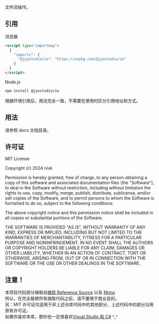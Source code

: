 文件流操作。

## 引用

浏览器

```HTML
<script type="importmap">
  {
    "imports": {
      "@jyostudio/io": "https://unpkg.com/@jyostudio/io"
    }
  }
</script>
```

Node.js

```bash
npm install @jyostudio/io
```

根据环境引用后，用法完全一致，不需要在使用时区分引用地址和方式。

## 用法

请参照 docs 文档目录。

## 许可证

MIT License

Copyright (c) 2024 nivk

Permission is hereby granted, free of charge, to any person obtaining a copy
of this software and associated documentation files (the "Software"), to deal
in the Software without restriction, including without limitation the rights
to use, copy, modify, merge, publish, distribute, sublicense, and/or sell
copies of the Software, and to permit persons to whom the Software is
furnished to do so, subject to the following conditions:

The above copyright notice and this permission notice shall be included in all
copies or substantial portions of the Software.

THE SOFTWARE IS PROVIDED "AS IS", WITHOUT WARRANTY OF ANY KIND, EXPRESS OR
IMPLIED, INCLUDING BUT NOT LIMITED TO THE WARRANTIES OF MERCHANTABILITY,
FITNESS FOR A PARTICULAR PURPOSE AND NONINFRINGEMENT. IN NO EVENT SHALL THE
AUTHORS OR COPYRIGHT HOLDERS BE LIABLE FOR ANY CLAIM, DAMAGES OR OTHER
LIABILITY, WHETHER IN AN ACTION OF CONTRACT, TORT OR OTHERWISE, ARISING FROM,
OUT OF OR IN CONNECTION WITH THE SOFTWARE OR THE USE OR OTHER DEALINGS IN THE
SOFTWARE.

## 注意！

本项目代码部分摘取自[微软 Reference Source](https://referencesource.microsoft.com/) 以及 [Mono](https://github.com/mono/mono)  
所以，在完全替换所有摘取代码之前，请不要用于商业目的。  
另：MIT 许可证仅适用于非上述仓库代码中的其他部分，上述代码中的部分沿用原有许可证。  
如果你喜欢本库，那你也一定很喜欢[Visual Studio 和 C#](https://visualstudio.com) ^_^